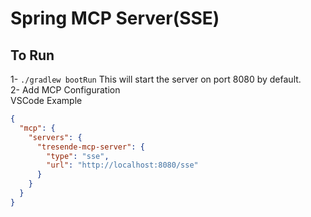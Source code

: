# Spring MCP Server(SSE)

## To Run

1- `./gradlew bootRun`  This will start the server on port 8080 by default. <br />
2- Add MCP Configuration <br />
VSCode Example

```json
{
  "mcp": {
    "servers": {
      "tresende-mcp-server": {
        "type": "sse",
        "url": "http://localhost:8080/sse"
      }
    }
  }
}
```